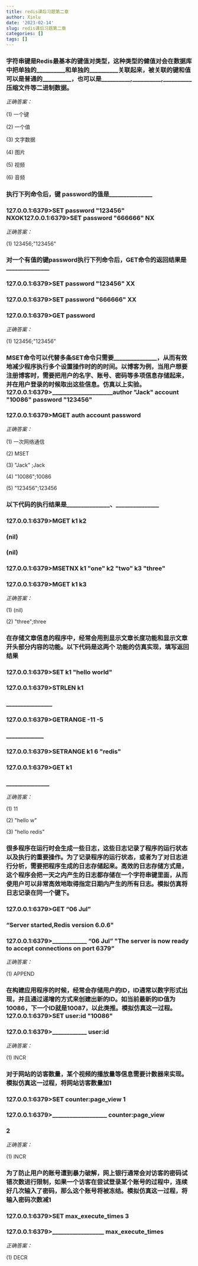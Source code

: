 ```yaml
---
title: redis课后习题第二章
author: Xinlu
date: '2023-02-14'
slug: redis课后习题第二章
categories: []
tags: []
---
```


### 字符串键是Redis最基本的键值对类型，这种类型的健值对会在数据库中把单独的__________和单独的__________关联起来，被关联的键和值可以是普通的__________，也可以是__________,__________,__________压缩文件等二进制数据。

*正确答案：*

(1) 一个键

(2) 一个值

(3) 文字数据

(4) 图片

(5) 视频

(6) 音频





### 执行下列命令后，键 password的值是_______________

### 127.0.0.1:6379>SET password "123456" NXOK127.0.0.1:6379>SET password "666666" NX

*正确答案：*

(1) 123456;"123456"





### 对一个有值的键password执行下列命令后，GET命令的返回结果是_______________ 

### 127.0.0.1:6379>SET password "123456" XX

### 127.0.0.1:6379>SET password "666666" XX 

### 127.0.0.1:6379>GET password

*正确答案：*

(1) 123456;"123456"





### MSET命令可以代替多条SET命令只需要_______________，从而有效地减少程序执行多个设置操作时的的时间。以博客为例，当用户想要注册博客时，需要把用户的名字、账号、密码等多项信息存储起来，并在用户登录的时候取出这些信息。仿真以上实验。 127.0.0.1:6379>_____________________author "Jack" account "10086" password "123456"

### 127.0.0.1:6379>MGET auth account password

*正确答案：*

(1) 一次网络通信

(2) MSET

(3) "Jack" ;Jack

(4) "10086";10086

(5) "123456";123456





### 以下代码的执行结果是_______________、_______________

### 127.0.0.1:6379>MGET k1 k2

### (nil)

### (nil)

### 127.0.0.1:6379>MSETNX k1 "one" k2 "two" k3 "three"

### 127.0.0.1:6379>MGET k1 k3

*正确答案：*

(1) (nil)

(2) "three";three





### 在存储文章信息的程序中，经常会用到显示文章长度功能和显示文章开头部分内容的功能。以下代码是这两个 功能的仿真实现，填写返回结果

### 127.0.0.1:6379>SET k1 "hello world"

### 127.0.0.1:6379>STRLEN k1

### ________________

### 127.0.0.1:6379>GETRANGE -11 -5

### _____________

### 127.0.0.1:6379>SETRANGE k1 6 "redis"

### 127.0.0.1:6379>GET k1

### _______________

*正确答案：*

(1) 11

(2) "hello w"

(3) "hello redis"





### 很多程序在运行时会生成一些日志，这些日志记录了程序的运行状态以及执行的重要操作。为了记录程序的运行状态，或者为了对日志进行分析，需要把程序生成的日志存储起来。高效的日志存储方式是，这个程序会把一天之内产生的日志都存储在一个字符串键里面，从而使用户可以非常高效地取得指定日期内产生的所有日志。模拟仿真将日志记录在同一个键下。

### 127.0.0.1:6379>GET “06 Jul”

### “Server started,Redis version 6.0.6"

### 127.0.0.1:6379>____________ “06 Jul” "The server is now ready to accept connections on port 6379"

*正确答案：*

(1) APPEND





### 在构建应用程序的时候，经常会存储用户的ID，ID通常以数字形式出现，并且通过递增的方式来创建出新的ID。如当前最新的ID值为10086，下一个ID就是10087，以此类推。模拟仿真这一过程。127.0.0.1:6379>SET user:id "10086"

### 127.0.0.1:6379>____________ user:id

*正确答案：*

(1) INCR





### 对于网站的访客数量，某个视频的播放量等信息需要计数器来实现。模拟仿真这一过程，将网站访客数量加1

### 127.0.0.1:6379>SET counter:page_view 1

### 127.0.0.1:6379>___________________ counter:page_view

### 2

*正确答案：*

(1) INCR





### 为了防止用户的账号遭到暴力破解，网上银行通常会对访客的密码试错次数进行限制，如果一个访客在尝试登录某个账号的过程中，连续好几次输入了密码，那么这个账号将被冻结。模拟仿真这一过程，将输入密码次数减1

### 127.0.0.1:6379>SET max_execute_times 3

### 127.0.0.1:6379>__________________ max_execute_times 

*正确答案：*

(1) DECR
